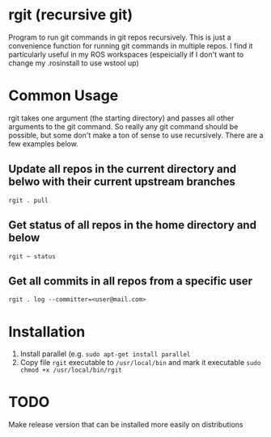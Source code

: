# rgit (recursive git)
Program to run git commands in git repos recursively. This is just a convenience function for running git commands in multiple repos. I find it particularly useful in my ROS workspaces (espeicially if I don't want to change my .rosinstall to use wstool up)

# Common Usage
rgit takes one argument (the starting directory) and passes all other arguments to the git command. So really any git command should be possible, but some don't make a ton of sense to use recursively. There are a few examples below.

## Update all repos in the current directory and belwo with their current upstream branches
`rgit . pull`

## Get status of all repos in the home directory and below
`rgit ~ status`

## Get all commits in all repos from a specific user
`rgit . log --committer=<user@mail.com>`

# Installation
1. Install parallel (e.g. `sudo apt-get install parallel` 
2. Copy file `rgit` executable to `/usr/local/bin` and mark it executable `sudo chmod +x /usr/local/bin/rgit`

# TODO
Make release version that can be installed more easily on distributions
